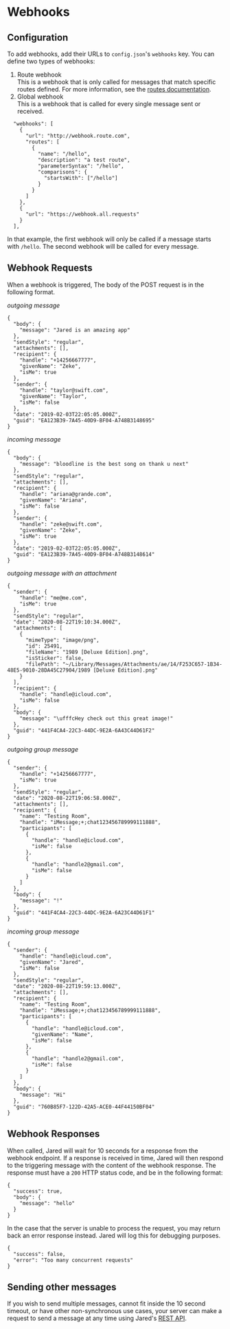 # Webhooks

## Configuration
To add webhooks, add their URLs to `config.json`'s `webhooks` key. You can define two types of webhooks:
1. Route webhook  
This is a webhook that is only called for messages that match specific routes defined. For more information, see the [routes documentation](routes.md).
2. Global webhook  
This is a webhook that is called for every single message sent or received.

```
  "webhooks": [
    {
      "url": "http://webhook.route.com",
      "routes": [
        {
          "name": "/hello",
          "description": "a test route",
          "parameterSyntax": "/hello",
          "comparisons": {
            "startsWith": ["/hello"]
          }
        }
      ]
    },
    {
      "url": "https://webhook.all.requests"
    }
  ],
```

In that example, the first webhook will only be called if a message starts with `/hello`. The second webhook will be called for every message.

## Webhook Requests

When a webhook is triggered, The body of the POST request is in the following format.

*outgoing message*
```
{
  "body": {
    "message": "Jared is an amazing app"
  },
  "sendStyle": "regular",
  "attachments": [],
  "recipient": {
    "handle": "+14256667777",
    "givenName": "Zeke",
    "isMe": true
  },
  "sender": {
    "handle": "taylor@swift.com",
    "givenName": "Taylor",
    "isMe": false
  },
  "date": "2019-02-03T22:05:05.000Z",
  "guid": "EA123B39-7A45-40D9-BF04-A748B3148695"
}
```

*incoming message*
```
{
  "body": {
    "message": "bloodline is the best song on thank u next"
  },
  "sendStyle": "regular",
  "attachments": [],
  "recipient": {
    "handle": "ariana@grande.com",
    "givenName": "Ariana",
    "isMe": false
  },
  "sender": {
    "handle": "zeke@swift.com",
    "givenName": "Zeke",
    "isMe": true
  },
  "date": "2019-02-03T22:05:05.000Z",
  "guid": "EA123B39-7A45-40D9-BF04-A748B3148614"
}
```

*outgoing message with an attachment*
```
{
  "sender": {
    "handle": "me@me.com",
    "isMe": true
  },
  "sendStyle": "regular",
  "date": "2020-08-22T19:10:34.000Z",
  "attachments": [
    {
      "mimeType": "image/png",
      "id": 25491,
      "fileName": "1989 [Deluxe Edition].png",
      "isSticker": false,
      "filePath": "~/Library/Messages/Attachments/ae/14/F253C657-1B34-48E5-9010-28DA45C27904/1989 [Deluxe Edition].png"
    }
  ],
  "recipient": {
    "handle": "handle@icloud.com",
    "isMe": false
  },
  "body": {
    "message": "\ufffcHey check out this great image!"
  },
  "guid": "441F4CA4-22C3-44DC-9E2A-6A43C44D61F2"
}
```

*outgoing group message*
```
{
  "sender": {
    "handle": "+14256667777",
    "isMe": true
  },
  "sendStyle": "regular",
  "date": "2020-08-22T19:06:58.000Z",
  "attachments": [],
  "recipient": {
    "name": "Testing Room",
    "handle": "iMessage;+;chat123456789999111888",
    "participants": [
      {
        "handle": "handle@icloud.com",
        "isMe": false
      },
      {
        "handle": "handle2@gmail.com",
        "isMe": false
      }
    ]
  },
  "body": {
    "message": "!"
  },
  "guid": "441F4CA4-22C3-44DC-9E2A-6A23C44D61F1"
}
```

*incoming group message*
```
{
  "sender": {
    "handle": "handle@icloud.com",
    "givenName": "Jared",
    "isMe": false
  },
  "sendStyle": "regular",
  "date": "2020-08-22T19:59:13.000Z",
  "attachments": [],
  "recipient": {
    "name": "Testing Room",
    "handle": "iMessage;+;chat123456789999111888",
    "participants": [
      {
        "handle": "handle@icloud.com",
        "givenName": "Name",
        "isMe": false
      },
      {
        "handle": "handle2@gmail.com",
        "isMe": false
      }
    ]
  },
  "body": {
    "message": "Hi"
  },
  "guid": "760B85F7-122D-42A5-ACE0-44F44150BF04"
}
```

## Webhook Responses
When called, Jared will wait for 10 seconds for a response from the webhook endpoint. If a response is received in time, Jared will then respond to the triggering message with the content of the webhook response. The response must have a `200` HTTP status code, and be in the following format:
```
{
  "success": true,
  "body": { 
    "message": "hello" 
  }
}
```

In the case that the server is unable to process the request, you may return back an error response instead. Jared will log this for debugging purposes.
```
{
  "success": false,
  "error": "Too many concurrent requests"
}
```

## Sending other messages
If you wish to send multiple messages, cannot fit inside the 10 second timeout, or have other non-synchronous use cases, your server can make a request to send a message at any time using Jared's [REST API](restapi.md).

